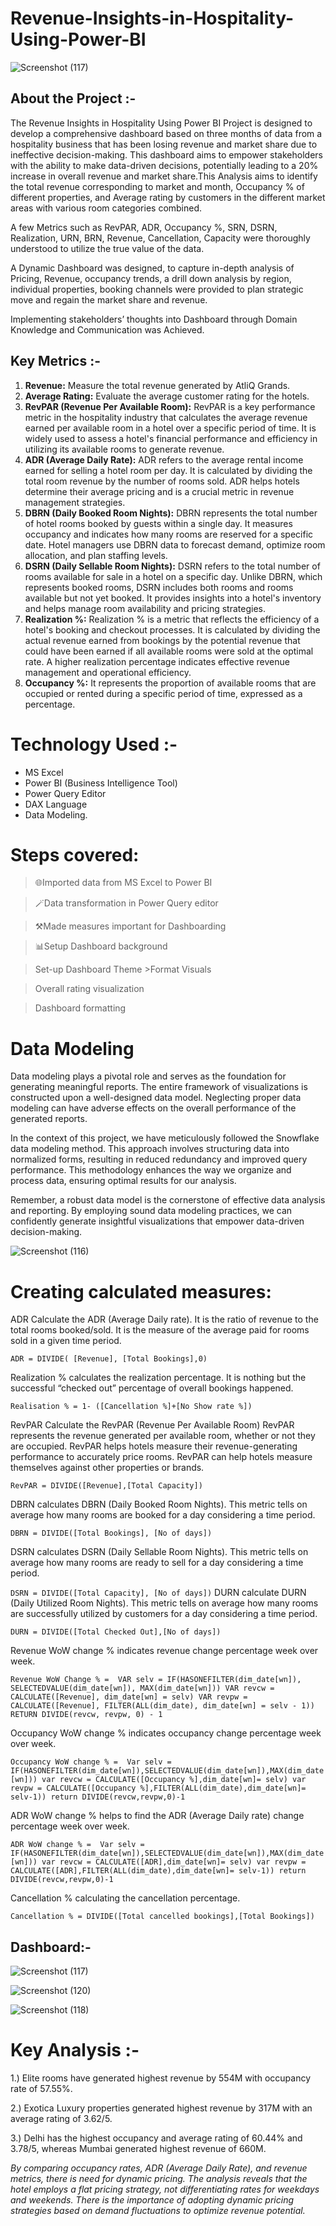 # Revenue-Insights-in-Hospitality-Using-Power-BI

![Screenshot (117)](https://github.com/user-attachments/assets/68590139-a60b-401d-997a-7ac5b93240ba)

## About the Project :-
The Revenue Insights in Hospitality Using Power BI Project is designed to develop a comprehensive dashboard based on three months of data from a hospitality business that has been losing revenue and market share due to ineffective decision-making. This dashboard aims to empower stakeholders with the ability to make data-driven decisions, potentially leading to a 20% increase in overall revenue and market share.This Analysis aims to identify the total revenue corresponding to market and month, Occupancy % of different properties, and Average rating by customers in the different market areas with various room categories combined.


A few Metrics such as RevPAR, ADR, Occupancy %, SRN, DSRN, Realization, URN, BRN, Revenue, Cancellation, Capacity were thoroughly understood to utilize the true value of the data.

A Dynamic Dashboard was designed, to capture in-depth analysis of Pricing, Revenue, occupancy trends, a drill down analysis by region, individual properties, booking channels were provided to plan strategic move and regain the market share and revenue. 

Implementing stakeholders’ thoughts into Dashboard through Domain Knowledge and Communication was Achieved.
## Key Metrics :-
1. **Revenue:**
  Measure the total revenue generated by AtliQ Grands.
2. **Average Rating:**
  Evaluate the average customer rating for the hotels.
1. **RevPAR (Revenue Per Available Room):**
   RevPAR is a key performance metric in the hospitality industry that calculates the average revenue earned per available room in a hotel over a specific period of time. It is widely used to assess a hotel's financial performance and efficiency in utilizing its available rooms to generate revenue.
2. **ADR (Average Daily Rate):**
   ADR refers to the average rental income earned for selling a hotel room per day. It is calculated by dividing the total room revenue by the number of rooms sold. ADR helps hotels determine their average pricing and is a crucial metric in revenue management strategies.
3. **DBRN (Daily Booked Room Nights):**
   DBRN represents the total number of hotel rooms booked by guests within a single day. It measures occupancy and indicates how many rooms are reserved for a specific date. Hotel managers use DBRN data to forecast demand, optimize room allocation, and plan staffing levels.
4. **DSRN (Daily Sellable Room Nights):**
   DSRN refers to the total number of rooms available for sale in a hotel on a specific day. Unlike DBRN, which represents booked rooms, DSRN includes both rooms and rooms available but not yet booked. It provides insights into a hotel's inventory and helps manage room availability and pricing strategies.
5. **Realization %:**
   Realization % is a metric that reflects the efficiency of a hotel's booking and checkout processes. It is calculated by dividing the actual revenue earned from bookings by the potential revenue that could have been earned if all available rooms were sold at the optimal rate. A higher realization percentage indicates effective revenue management and operational efficiency.
6. **Occupancy %:**
    It represents the proportion of available rooms that are occupied or rented during a specific period of time,  expressed as a percentage.
# Technology Used :- 
  - MS Excel
  - Power BI (Business Intelligence Tool) 
  - Power Query Editor 
  - DAX Language 
  - Data Modeling.
# Steps covered:
> 🌐Imported data from MS Excel to Power BI

> 🪄Data transformation in Power Query editor

>⚒️Made measures important for Dashboarding

> 📊Setup Dashboard background

 > Set-up Dashboard Theme >Format Visuals

 > Overall rating visualization

> Dashboard formatting
# Data Modeling
Data modeling plays a pivotal role and serves as the foundation for generating meaningful reports. The entire framework of visualizations is constructed upon a well-designed data model. Neglecting proper data modeling can have adverse effects on the overall performance of the generated reports.

In the context of this project, we have meticulously followed the Snowflake data modeling method. This approach involves structuring data into normalized forms, resulting in reduced redundancy and improved query performance. This methodology enhances the way we organize and process data, ensuring optimal results for our analysis.

Remember, a robust data model is the cornerstone of effective data analysis and reporting. By employing sound data modeling practices, we can confidently generate insightful visualizations that empower data-driven decision-making.

![Screenshot (116)](https://github.com/user-attachments/assets/cae1560e-2a18-49ac-a468-b212ea76c02d)

# Creating calculated measures:

ADR Calculate the ADR (Average Daily rate). It is the ratio of revenue to the total rooms booked/sold. It is the measure of the average paid for rooms sold in a given time period.

`ADR = DIVIDE( [Revenue], [Total Bookings],0)`

Realization % calculates the realization percentage. It is nothing but the successful “checked out” percentage of overall bookings happened.

`Realisation % = 1- ([Cancellation %]+[No Show rate %])`

RevPAR Calculate the RevPAR (Revenue Per Available Room) RevPAR represents the revenue generated per available room, whether or not they are occupied. RevPAR helps hotels measure their revenue-generating performance to accurately price rooms. RevPAR can help hotels measure themselves against other properties or brands.

`RevPAR = DIVIDE([Revenue],[Total Capacity])`

DBRN calculates DBRN (Daily Booked Room Nights). This metric tells on average how many rooms are booked for a day considering a time period.

`DBRN = DIVIDE([Total Bookings], [No of days])`

DSRN calculates DSRN (Daily Sellable Room Nights). This metric tells on average how many rooms are ready to sell for a day considering a time period.

`DSRN = DIVIDE([Total Capacity], [No of days])`
DURN calculate DURN (Daily Utilized Room Nights). This metric tells on average how many rooms are successfully utilized by customers for a day considering a time period.

`DURN = DIVIDE([Total Checked Out],[No of days])`

Revenue WoW change % indicates revenue change percentage week over week.

`Revenue WoW Change % = 
    VAR selv = IF(HASONEFILTER(dim_date[wn]), SELECTEDVALUE(dim_date[wn]), MAX(dim_date[wn]))
    VAR revcw = CALCULATE([Revenue], dim_date[wn] = selv)
    VAR revpw = CALCULATE([Revenue], FILTER(ALL(dim_date), dim_date[wn] = selv - 1))
    RETURN DIVIDE(revcw, revpw, 0) - 1`

        
Occupancy WoW change % indicates occupancy change percentage week over week.

`Occupancy WoW change % = 
        Var selv = IF(HASONEFILTER(dim_date[wn]),SELECTEDVALUE(dim_date[wn]),MAX(dim_date[wn]))
        var revcw = CALCULATE([Occupancy %],dim_date[wn]= selv)
        var revpw = CALCULATE([Occupancy %],FILTER(ALL(dim_date),dim_date[wn]= selv-1))
        return
        DIVIDE(revcw,revpw,0)-1`
        
ADR WoW change % helps to find the ADR (Average Daily rate) change percentage week over week.

`ADR WoW change % = 
        Var selv = IF(HASONEFILTER(dim_date[wn]),SELECTEDVALUE(dim_date[wn]),MAX(dim_date[wn]))
        var revcw = CALCULATE([ADR],dim_date[wn]= selv)
        var revpw = CALCULATE([ADR],FILTER(ALL(dim_date),dim_date[wn]= selv-1))
        return
        DIVIDE(revcw,revpw,0)-1`
        
Cancellation % calculating the cancellation percentage.

`Cancellation % = DIVIDE([Total cancelled bookings],[Total Bookings])`

## Dashboard:- 
![Screenshot (117)](https://github.com/user-attachments/assets/68590139-a60b-401d-997a-7ac5b93240ba)

![Screenshot (120)](https://github.com/user-attachments/assets/f01d0826-4c04-404c-b4ba-b9d0530e62f1)

![Screenshot (118)](https://github.com/user-attachments/assets/1bc5a502-9f49-49f0-9a23-01c675684820)


# Key Analysis :-
1.) Elite rooms have generated highest revenue by 554M with occupancy rate of 57.55%.

2.) Exotica Luxury properties generated highest revenue by 317M with an average rating of 3.62/5.

3.) Delhi has the highest occupancy and average rating of 60.44% and 3.78/5, whereas Mumbai generated highest revenue of 660M.

_By comparing occupancy rates, ADR (Average Daily Rate), and revenue metrics,  there is need  for dynamic pricing.  The analysis reveals that the hotel employs a flat pricing strategy, not differentiating rates for weekdays and weekends. There is the importance of adopting dynamic pricing strategies based on demand fluctuations to optimize revenue potential._




